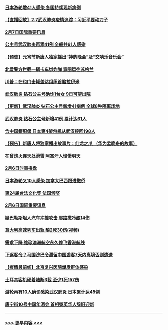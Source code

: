 #### [日本游轮增41人感染 各国持续现新病例](../pages/prog202/a102771912.md?t=02080033) 
#### [【直播回放】2.7武汉肺炎疫情追踪：习近平要动刀子](../pages/prog202/a102771649.md?t=02080033) 
#### [2月7日国际重要讯息](../pages/prog202/a102771747.md?t=02080033) 
#### [公主号武汉肺炎再添41例 全船共61人感染](../pages/prog202/a102771703.md?t=02080033) 
#### [【预告】元宵节新唐人独家播出“神韵晚会”及“交响乐音乐会”](../pages/prog202/a102767674.md?t=02080033) 
#### [北爱警方拦截一辆卡车绑炸弹 意图运往苏格兰](../pages/prog202/a102771609.md?t=02080033) 
#### [川普：在也门击毙盖达组织首脑拉伊米](../pages/prog202/a102771528.md?t=02080033) 
#### [武汉肺炎 钻石公主号确诊1台女 9日可望出院](../pages/prog202/a102771518.md?t=02080033) 
#### [【更新】武汉肺炎 钻石公主号新增41病例 全球8种隔离场地](../pages/prog202/a102770740.md?t=02080033) 
#### [武汉肺炎 钻石公主号新增41例 累计达61人](../pages/prog202/a102771486.md?t=02080033) 
#### [含中国籍配偶 日本第4架包机从武汉接回198人](../pages/prog202/a102771472.md?t=02080033) 
#### [【预告】新唐人将独家播出故事片：红龙之爪 （华为孟晚舟的故事）](../pages/prog202/a102767728.md?t=02080033) 
#### [在曾炮火连天处滑雪 阿富汗人憧憬明天](../pages/prog202/a102771290.md?t=02080033) 
#### [2月6日时事拼盘](../pages/prog202/a102771225.md?t=02080033) 
#### [日本游轮又10人感染 加拿大巴西跟进撤侨](../pages/prog202/a102771084.md?t=02080033) 
#### [第24届台法文化奖 法国颁奖](../pages/prog202/a102771032.md?t=02080033) 
#### [2月6日国际重要讯息](../pages/prog202/a102770794.md?t=02080033) 
#### [疑巴勒斯坦人汽车冲撞攻击 耶路撒冷酿14伤](../pages/prog202/a102770586.md?t=02080033) 
#### [意大利高速列车出轨 酿2死30伤(视频)](../pages/prog202/a102770762.md?t=02080033) 
#### [需求下降 维珍澳洲航空永久停飞香港航线](../pages/prog202/a102770751.md?t=02080033) 
#### [下逐客令？马国沙巴令滞留中国游客7天内离境否则遣送](../pages/prog202/a102770640.md?t=02080033) 
#### [【疫情最前线】北京复兴医院爆发群体感染](../pages/prog202/a102770602.md?t=02080033) 
#### [土耳其客机硬着陆断3截 至少1死157伤](../pages/prog202/a102770508.md?t=02080033) 
#### [游轮再有10人确诊感染武汉肺炎 日本累计达45例](../pages/prog202/a102770476.md?t=02080033) 
#### [唐宁街10号中国年酒会 首相邀英华人辞旧迎新](../pages/prog202/a102770458.md?t=02080033) 

----
#### [ >>> 更早内容 <<< ](../indexes/prog202-earlier.md)
